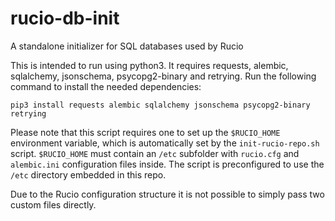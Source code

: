 # rucio-db-init
A standalone initializer for SQL databases used by Rucio

This is intended to run using python3.
It requires requests, alembic, sqlalchemy, jsonschema, psycopg2-binary and retrying.
Run the following command to install the needed dependencies:

```
pip3 install requests alembic sqlalchemy jsonschema psycopg2-binary retrying
```

Please note that this script requires one to set up the `$RUCIO_HOME` environment variable, which is automatically set by the `init-rucio-repo.sh` script.
`$RUCIO_HOME` must contain an `/etc` subfolder with `rucio.cfg` and `alembic.ini` configuration files inside.
The script is preconfigured to use the `/etc` directory embedded in this repo.

Due to the Rucio configuration structure it is not possible to simply pass two custom files directly.